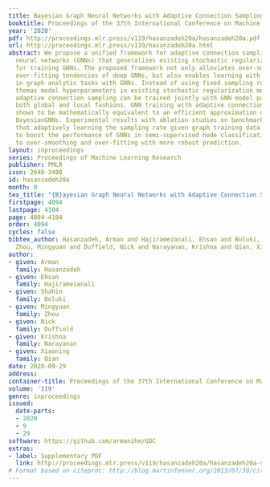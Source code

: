 ```yaml
---
title: Bayesian Graph Neural Networks with Adaptive Connection Sampling
booktitle: Proceedings of the 37th International Conference on Machine Learning
year: '2020'
pdf: http://proceedings.mlr.press/v119/hasanzadeh20a/hasanzadeh20a.pdf
url: http://proceedings.mlr.press/v119/hasanzadeh20a.html
abstract: We propose a unified framework for adaptive connection sampling in graph
  neural networks (GNNs) that generalizes existing stochastic regularization methods
  for training GNNs. The proposed framework not only alleviates over-smoothing and
  over-fitting tendencies of deep GNNs, but also enables learning with uncertainty
  in graph analytic tasks with GNNs. Instead of using fixed sampling rates or hand-tuning
  themas model hyperparameters in existing stochastic regularization methods, our
  adaptive connection sampling can be trained jointly with GNN model parameters in
  both global and local fashions. GNN training with adaptive connection sampling is
  shown to be mathematically equivalent to an efficient approximation of training
  BayesianGNNs. Experimental results with ablation studies on benchmark datasets validate
  that adaptively learning the sampling rate given graph training data is the key
  to boost the performance of GNNs in semi-supervised node classification, less prone
  to over-smoothing and over-fitting with more robust prediction.
layout: inproceedings
series: Proceedings of Machine Learning Research
publisher: PMLR
issn: 2640-3498
id: hasanzadeh20a
month: 0
tex_title: "{B}ayesian Graph Neural Networks with Adaptive Connection Sampling"
firstpage: 4094
lastpage: 4104
page: 4094-4104
order: 4094
cycles: false
bibtex_author: Hasanzadeh, Arman and Hajiramezanali, Ehsan and Boluki, Shahin and
  Zhou, Mingyuan and Duffield, Nick and Narayanan, Krishna and Qian, Xiaoning
author:
- given: Arman
  family: Hasanzadeh
- given: Ehsan
  family: Hajiramezanali
- given: Shahin
  family: Boluki
- given: Mingyuan
  family: Zhou
- given: Nick
  family: Duffield
- given: Krishna
  family: Narayanan
- given: Xiaoning
  family: Qian
date: 2020-09-29
address: 
container-title: Proceedings of the 37th International Conference on Machine Learning
volume: '119'
genre: inproceedings
issued:
  date-parts:
  - 2020
  - 9
  - 29
software: https://github.com/armanihm/GDC
extras:
- label: Supplementary PDF
  link: http://proceedings.mlr.press/v119/hasanzadeh20a/hasanzadeh20a-supp.pdf
# Format based on citeproc: http://blog.martinfenner.org/2013/07/30/citeproc-yaml-for-bibliographies/
---
```

